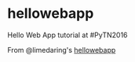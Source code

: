 # hellowebapp
Hello Web App tutorial at #PyTN2016

From @limedaring's [hellowebapp](https://github.com/hellowebapp/hellowebapp)
